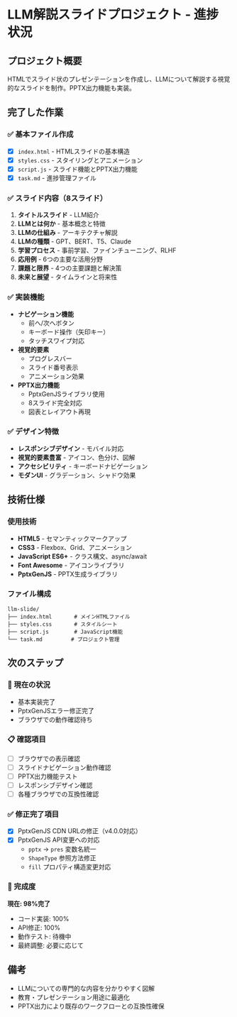 # LLM解説スライドプロジェクト - 進捗状況

## プロジェクト概要
HTMLでスライド状のプレゼンテーションを作成し、LLMについて解説する視覚的なスライドを制作。PPTX出力機能も実装。

## 完了した作業

### ✅ 基本ファイル作成
- [x] `index.html` - HTMLスライドの基本構造
- [x] `styles.css` - スタイリングとアニメーション
- [x] `script.js` - スライド機能とPPTX出力機能
- [x] `task.md` - 進捗管理ファイル

### ✅ スライド内容（8スライド）
1. **タイトルスライド** - LLM紹介
2. **LLMとは何か** - 基本概念と特徴
3. **LLMの仕組み** - アーキテクチャ解説
4. **LLMの種類** - GPT、BERT、T5、Claude
5. **学習プロセス** - 事前学習、ファインチューニング、RLHF
6. **応用例** - 6つの主要な活用分野
7. **課題と限界** - 4つの主要課題と解決策
8. **未来と展望** - タイムラインと将来性

### ✅ 実装機能
- **ナビゲーション機能**
  - 前へ/次へボタン
  - キーボード操作（矢印キー）
  - タッチスワイプ対応
- **視覚的要素**
  - プログレスバー
  - スライド番号表示
  - アニメーション効果
- **PPTX出力機能**
  - PptxGenJSライブラリ使用
  - 8スライド完全対応
  - 図表とレイアウト再現

### ✅ デザイン特徴
- **レスポンシブデザイン** - モバイル対応
- **視覚的要素豊富** - アイコン、色分け、図解
- **アクセシビリティ** - キーボードナビゲーション
- **モダンUI** - グラデーション、シャドウ効果

## 技術仕様

### 使用技術
- **HTML5** - セマンティックマークアップ
- **CSS3** - Flexbox、Grid、アニメーション
- **JavaScript ES6+** - クラス構文、async/await
- **Font Awesome** - アイコンライブラリ
- **PptxGenJS** - PPTX生成ライブラリ

### ファイル構成
```
llm-slide/
├── index.html       # メインHTMLファイル
├── styles.css       # スタイルシート
├── script.js        # JavaScript機能
└── task.md         # プロジェクト管理
```

## 次のステップ

### 🔄 現在の状況
- 基本実装完了
- PptxGenJSエラー修正完了
- ブラウザでの動作確認待ち

### 📋 確認項目
- [ ] ブラウザでの表示確認
- [ ] スライドナビゲーション動作確認
- [ ] PPTX出力機能テスト
- [ ] レスポンシブデザイン確認
- [ ] 各種ブラウザでの互換性確認

### ✅ 修正完了項目
- [x] PptxGenJS CDN URLの修正（v4.0.0対応）
- [x] PptxGenJS API変更への対応
  - `pptx` → `pres` 変数名統一
  - `ShapeType` 参照方法修正
  - `fill` プロパティ構造変更対応

### 🎯 完成度
**現在: 98%完了**
- コード実装: 100%
- API修正: 100%
- 動作テスト: 待機中
- 最終調整: 必要に応じて

## 備考
- LLMについての専門的な内容を分かりやすく図解
- 教育・プレゼンテーション用途に最適化
- PPTX出力により既存のワークフローとの互換性確保
